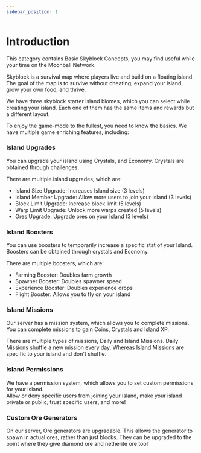 ```yaml
---
sidebar_position: 1
---
```

# Introduction

This category contains Basic Skyblock Concepts, you may find useful while your time on the Moonball Network.

Skyblock is a survival map where players live and build on a floating island. 
The goal of the map is to survive without cheating, expand your island, grow your own food, and thrive.

We have three skyblock starter island biomes, which you can select while creating your island.
Each one of them has the same items and rewards but a different layout.

To enjoy the game-mode to the fullest, you need to know the basics.
We have multiple game enriching features, including:


### Island Upgrades ###

You can upgrade your island using Crystals, and Economy.
Crystals are obtained through challenges.

There are multiple island upgrades, which are:
- Island Size Upgrade: Increases Island size (3 levels)
- Island Member Upgrade: Allow more users to join your island (3 levels)
- Block Limit Upgrade: Increase block limit (5 levels)
- Warp Limit Upgrade: Unlock more warps created (5 levels)
- Ores Upgrade: Upgrade ores on your Island (3 levels)


### Island Boosters ###

You can use boosters to temporarily increase a specific stat of your Island.
Boosters can be obtained through crystals and Economy.

There are multiple boosters, which are:
- Farming Booster: Doubles farm growth 
- Spawner Booster: Doubles spawner speed
- Experience Booster: Doubles experience drops
- Flight Booster: Allows you to fly on your island


### Island Missions ###

Our server has a mission system, which allows you to complete missions.
You can complete missions to gain Coins, Crystals and Island XP.

There are multiple types of missions, Daily and Island Missions.
Daily Missions shuffle a new mission every day. Whereas Island Missions are specific to your island and don't shuffle.


### Island Permissions ###

We have a permission system, which allows you to set custom permissions for your island.   
Allow or deny specific users from joining your island, make your island private or public, trust specific users, and more!


### Custom Ore Generators ###

On our server, Ore generators are upgradable. This allows the generator to spawn in actual ores, rather than just blocks. 
They can be upgraded to the point where they give diamond ore and netherite ore too!